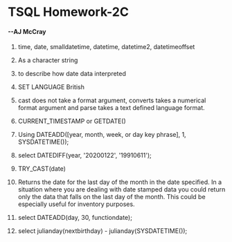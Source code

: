 # TSQL Homework-2C

#### --AJ McCray

1. time, date, smalldatetime, datetime, datetime2, datetimeoffset

2. As a character string

3. to describe how date data interpreted

4. SET LANGUAGE British

5. cast does not take a format argument, converts takes a numerical format argument and parse takes a text defined language format.

6. CURRENT_TIMESTAMP or GETDATE()

7. Using DATEADD([year, month, week, or day key phrase], 1, SYSDATETIME());

8. select DATEDIFF(year, '20200122', '19910611');

9. TRY_CAST(date)

10. Returns the date for the last day of the month in the date specified. In a situation where you are dealing with date stamped data you could return only the data that falls on the last day of the month. This could be especially useful for inventory purposes.

11. select DATEADD(day, 30, functiondate); 

12. select julianday(nextbirthday) - julianday(SYSDATETIME());